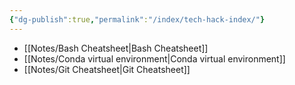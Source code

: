 ```yaml
---
{"dg-publish":true,"permalink":"/index/tech-hack-index/"}
---
```


- [[Notes/Bash Cheatsheet\|Bash Cheatsheet]]
- [[Notes/Conda virtual environment\|Conda virtual environment]]
- [[Notes/Git Cheatsheet\|Git Cheatsheet]]
